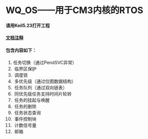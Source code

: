 # WQ_OS——用于CM3内核的RTOS
#### 请用Keil5.23打开工程

#### [文档注释](.\doc\html\index.html)

#### 包含内容如下：

1.   任务切换（通过PendSVC异常）
2.   临界区保护
3.   调度锁
4.   多优先级（通过位图数据结构）
5.   任务队列（通过双向链表）
6.   同优先级任务支持时间片轮转
7.   任务的挂起与唤醒
8.   任务的删除
9.   任务状态查询
10.   事件控制块
11.   计数信号量
12.   邮箱